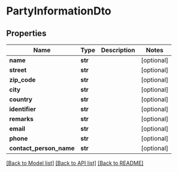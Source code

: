 # PartyInformationDto

## Properties
Name | Type | Description | Notes
------------ | ------------- | ------------- | -------------
**name** | **str** |  | [optional] 
**street** | **str** |  | [optional] 
**zip_code** | **str** |  | [optional] 
**city** | **str** |  | [optional] 
**country** | **str** |  | [optional] 
**identifier** | **str** |  | [optional] 
**remarks** | **str** |  | [optional] 
**email** | **str** |  | [optional] 
**phone** | **str** |  | [optional] 
**contact_person_name** | **str** |  | [optional] 

[[Back to Model list]](../README.md#documentation-for-models) [[Back to API list]](../README.md#documentation-for-api-endpoints) [[Back to README]](../README.md)


